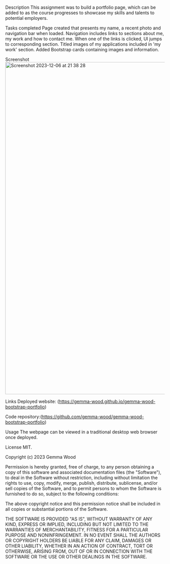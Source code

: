 Description
This assignment was to build a portfolio page, which can be added to as the course progresses to showcase my skills and talents to potential employers.

Tasks completed
Page created that presents my name, a recent photo and navigation bar when loaded.
Navigation includes links to sections about me, my work and how to contact me.
When one of the links is clicked, UI jumps to corresponding section.
Titled images of my applications included in 'my work' section.
Added Bootstrap cards containing images and information.

Screenshot
<img width="1046" alt="Screenshot 2023-12-06 at 21 38 28" src="https://github.com/Gemma-Wood/Bootstrap-Portfolio/assets/150028191/634744b1-8927-46ee-829b-5b54d7263567">

Links
Deployed website: (https://gemma-wood.github.io/gemma-wood-bootstrap-portfolio)

Code repository:(https://github.com/gemma-wood/gemma-wood-bootstrap-portfolio)

Usage
The webpage can be viewed in a traditional desktop web browser once deployed.

License
MIT.

Copyright (c) 2023 Gemma Wood

Permission is hereby granted, free of charge, to any person obtaining a copy of this software and associated documentation files (the "Software"), to deal in the Software without restriction, including without limitation the rights to use, copy, modify, merge, publish, distribute, sublicense, and/or sell copies of the Software, and to permit persons to whom the Software is furnished to do so, subject to the following conditions:

The above copyright notice and this permission notice shall be included in all copies or substantial portions of the Software.

THE SOFTWARE IS PROVIDED "AS IS", WITHOUT WARRANTY OF ANY KIND, EXPRESS OR IMPLIED, INCLUDING BUT NOT LIMITED TO THE WARRANTIES OF MERCHANTABILITY, FITNESS FOR A PARTICULAR PURPOSE AND NONINFRINGEMENT. IN NO EVENT SHALL THE AUTHORS OR COPYRIGHT HOLDERS BE LIABLE FOR ANY CLAIM, DAMAGES OR OTHER LIABILITY, WHETHER IN AN ACTION OF CONTRACT, TORT OR OTHERWISE, ARISING FROM, OUT OF OR IN CONNECTION WITH THE SOFTWARE OR THE USE OR OTHER DEALINGS IN THE SOFTWARE.
